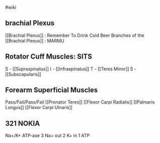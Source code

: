 #wiki 

## brachial Plexus
[[Brachial Plexus]] : Remember To Drink Cold Beer
Branches of the [[Brachial Plexus]] : MARMU

## Rotator Cuff Muscles: SITS
S - [[Supraspinatus]]
I - [[Infraspinatus]]
T - [[Teres Minor]]
S - [[Subscapularis]]

## Forearm Superficial Muscles
Pass/Fail/Pass/Fail
[[Pronator Teres]]
[[Flexor Carpi Radialis]]
[[Palmaris Longus]]
[[Flexor Carpi Ulnaris]]

## 321 NOKIA
Na+/K+ ATP-ase
3 Na+ out
2 K+ in
1 ATP